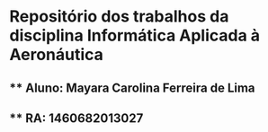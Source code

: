 # Repositório dos trabalhos da disciplina Informática Aplicada à Aeronáutica
## ** Aluno: Mayara Carolina Ferreira de Lima
## ** RA: 1460682013027
